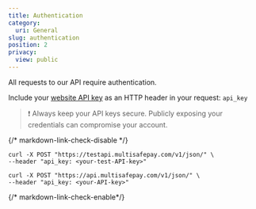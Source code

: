```yaml
---
title: Authentication
category:
  uri: General
slug: authentication
position: 2
privacy:
  view: public
---
```


All requests to our API require authentication.

Include your [website API key](/docs/sites#site-id-api-key-and-security-code) as an HTTP header in your request: `api_key`

> ❗️ Always keep your API keys secure. Publicly exposing your credentials can compromise your account.

{/* markdown-link-check-disable */}

```curl Test API key
curl -X POST "https://testapi.multisafepay.com/v1/json/" \
--header "api_key: <your-test-API-key>"
```

```curl Live API key
curl -X POST "https://api.multisafepay.com/v1/json/" \
--header "api_key: <your-API-key>"
```

{/* markdown-link-check-enable*/}

